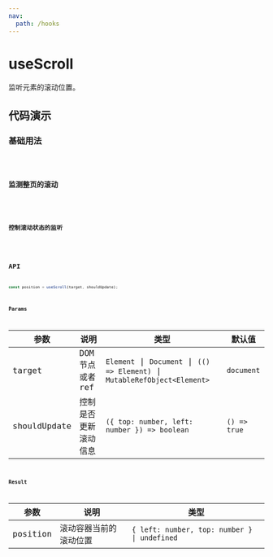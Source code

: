 ```yaml
---
nav:
  path: /hooks
---
```


# useScroll

监听元素的滚动位置。

## 代码演示

### 基础用法

<code hideActions='["CSB"]' src="./demo/demo1.tsx" />

### 监测整页的滚动

<code hideActions='["CSB"]' src="./demo/demo2.tsx" />

### 控制滚动状态的监听

<code hideActions='["CSB"]' src="./demo/demo3.tsx" />

## API

```typescript
const position = useScroll(target, shouldUpdate);
```

### Params

| 参数         | 说明                 | 类型                                                                        | 默认值       |
| ------------ | -------------------- | --------------------------------------------------------------------------- | ------------ |
| target       | DOM 节点或者 ref     | `Element` \| `Document` \| `(() => Element)` \| `MutableRefObject<Element>` | `document`   |
| shouldUpdate | 控制是否更新滚动信息 | `({ top: number, left: number }) => boolean`                                | `() => true` |

### Result

| 参数     | 说明                   | 类型                                         |
| -------- | ---------------------- | -------------------------------------------- |
| position | 滚动容器当前的滚动位置 | `{ left: number, top: number } \| undefined` |
